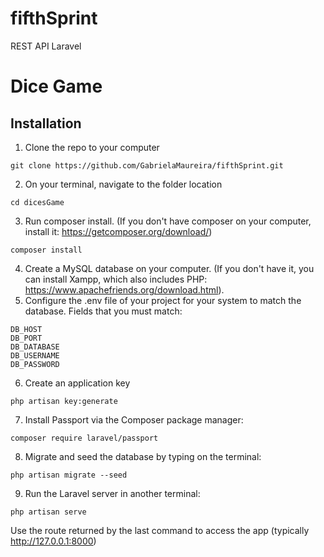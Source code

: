 # fifthSprint
REST API Laravel

# Dice Game

## Installation

1. Clone the repo to your computer
```
git clone https://github.com/GabrielaMaureira/fifthSprint.git
```
2. On your terminal, navigate to the folder location
```
cd dicesGame
```
3. Run composer install. (If you don't have composer on your computer, install it: https://getcomposer.org/download/)
```
composer install
```
4. Create a MySQL database on your computer. (If you don't have it, you can install Xampp, which also includes PHP: https://www.apachefriends.org/download.html).
5. Configure the .env file of your project for your system to match the database. Fields that you must match:
```
DB_HOST
DB_PORT
DB_DATABASE
DB_USERNAME
DB_PASSWORD
```
6. Create an application key
```
php artisan key:generate
```
7. Install Passport via the Composer package manager:
```
composer require laravel/passport
```
8. Migrate and seed the database by typing on the terminal:
```
php artisan migrate --seed
```
9. Run the Laravel server in another terminal: 
```
php artisan serve
```
Use the route returned by the last command to access the app (typically http://127.0.0.1:8000)
